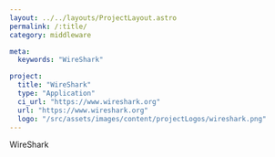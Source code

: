```yaml
---
layout: ../../layouts/ProjectLayout.astro
permalink: /:title/
category: middleware

meta:
  keywords: "WireShark"

project:
  title: "WireShark"
  type: "Application"
  ci_url: "https://www.wireshark.org"
  url: "https://www.wireshark.org"
  logo: "/src/assets/images/content/projectLogos/wireshark.png"
---
```


<p>WireShark</p>
